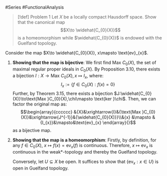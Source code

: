 #Series #FunctionalAnalysis 

> [!def] Problem 1
> Let $X$ be a locally compact Hausdorff space. Show that the canonical map $$X\to \widehat{C_{0}(X)}$$is a homeomorphism while $\widehat{C_{0}(X)}$ is endowed with the Guelfand topology.

Consider the map $X\to \widehat{C_{0}(X)}, x\mapsto \text{ev}_{x}$. 
1. **Showing that the map is bijective**:
	We first find $\text{Max }C_{0}(X)$, the set of maximal regular proper ideals in $C_{0}(X)$. By Proposition 3.10, there exists a bijection $I:X\to \text{Max }C_{0}(X),x\mapsto I_{x}$, where: $$I_{x}:=\{ f\in C_{0}(X):f(x)=0 \}$$Further, by Theorem 3.15, there exists a bijection $J:\widehat{C_{0}(X)}\to\text{Max }C_{0}(X),\chi\mapsto \text{ker }\chi$. Then, we can factor the original map as: $$\begin{array}{cccccc} &{X}&\xrightarrow{I}&{\text{Max }C_{0}(X)}&\xrightarrow{J^{-1}}&{\widehat{C_{0}(X)}}\\&{x} &\mapsto & {I_{x}}&\mapsto&\text{ev}_{x} \end{array}{}$$as a bijective map.
2. **Showing that the map is a homeomorphism**:
	Firstly, by definition, for any $f\in C_{0}(X)$, $x\mapsto f(x)=\text{ev}_{x}(f)$ is continuous. Therefore, $x\mapsto \text{ev}_{x}$ is continuous in the weak*-topology and thereby the Guelfand topology. 
	
	Conversely, let $U\subseteq X$ be open. It suffices to show that $\{ \text{ev}_{x}: x\in U \}$ is open in Guelfand topology. 
